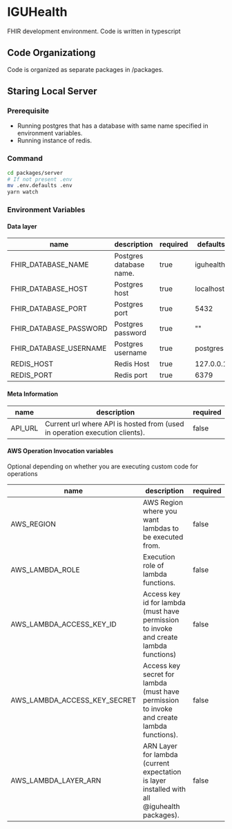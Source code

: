 # IGUHealth

FHIR development environment. Code is written in typescript

## Code Organizationg

Code is organized as separate packages in /packages.

## Staring Local Server

### Prerequisite

- Running postgres that has a database with same name specified in environment variables.
- Running instance of redis.

### Command

```bash
cd packages/server
# If not present .env
mv .env.defaults .env
yarn watch
```

### Environment Variables

#### Data layer

| name                   | description             | required | defaults  |
| ---------------------- | ----------------------- | -------- | --------- |
| FHIR_DATABASE_NAME     | Postgres database name. | true     | iguhealth |
| FHIR_DATABASE_HOST     | Postgres host           | true     | localhost |
| FHIR_DATABASE_PORT     | Postgres port           | true     | 5432      |
| FHIR_DATABASE_PASSWORD | Postgres password       | true     | ""        |
| FHIR_DATABASE_USERNAME | Postgres username       | true     | postgres  |
| REDIS_HOST             | Redis Host              | true     | 127.0.0.1 |
| REDIS_PORT             | Redis port              | true     | 6379      |

#### Meta Information

| name    | description                                                                 | required |
| ------- | --------------------------------------------------------------------------- | -------- |
| API_URL | Current url where API is hosted from (used in operation execution clients). | false    |

#### AWS Operation Invocation variables

Optional depending on whether you are executing custom code for operations

| name                         | description                                                                                 | required |
| ---------------------------- | ------------------------------------------------------------------------------------------- | -------- |
| AWS_REGION                   | AWS Region where you want lambdas to be executed from.                                      | false    |
| AWS_LAMBDA_ROLE              | Execution role of lambda functions.                                                         | false    |
| AWS_LAMBDA_ACCESS_KEY_ID     | Access key id for lambda (must have permission to invoke and create lambda functions)       | false    |
| AWS_LAMBDA_ACCESS_KEY_SECRET | Access key secret for lambda (must have permission to invoke and create lambda functions).  | false    |
| AWS_LAMBDA_LAYER_ARN         | ARN Layer for lambda (current expectation is layer installed with all @iguhealth packages). | false    |
